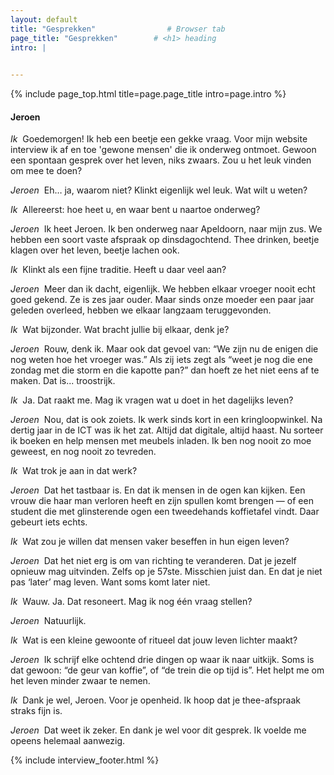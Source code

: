 ```yaml
---
layout: default
title: "Gesprekken"                # Browser tab
page_title: "Gesprekken"        # <h1> heading
intro: |
  

---
```


{% include page_top.html 
   title=page.page_title 
   intro=page.intro 
%}

<div class="custom-section">

<h4>Jeroen</h4>
  
<p><em>Ik</em>&nbsp; Goedemorgen! Ik heb een beetje een gekke vraag. Voor mijn website interview ik af en toe 'gewone mensen' die ik onderweg ontmoet. Gewoon een spontaan gesprek over het leven, niks zwaars. Zou u het leuk vinden om mee te doen?</p>

<p><em>Jeroen</em>&nbsp; Eh… ja, waarom niet? Klinkt eigenlijk wel leuk. Wat wilt u weten?</p>

<p><em>Ik</em>&nbsp; Allereerst: hoe heet u, en waar bent u naartoe onderweg?</p>

<p><em>Jeroen</em>&nbsp; Ik heet Jeroen. Ik ben onderweg naar Apeldoorn, naar mijn zus. We hebben een soort vaste afspraak op dinsdagochtend. Thee drinken, beetje klagen over het leven, beetje lachen ook.</p>

<p><em>Ik</em>&nbsp; Klinkt als een fijne traditie. Heeft u daar veel aan?</p>

<p><em>Jeroen</em>&nbsp; Meer dan ik dacht, eigenlijk. We hebben elkaar vroeger nooit echt goed gekend. Ze is zes jaar ouder. Maar sinds onze moeder een paar jaar geleden overleed, hebben we elkaar langzaam teruggevonden.</p>

<p><em>Ik</em>&nbsp; Wat bijzonder. Wat bracht jullie bij elkaar, denk je?</p>

<p><em>Jeroen</em>&nbsp; Rouw, denk ik. Maar ook dat gevoel van: “We zijn nu de enigen die nog weten hoe het vroeger was.” Als zij iets zegt als “weet je nog die ene zondag met die storm en die kapotte pan?” dan hoeft ze het niet eens af te maken. Dat is... troostrijk.</p>

<p><em>Ik</em>&nbsp; Ja. Dat raakt me. Mag ik vragen wat u doet in het dagelijks leven?</p>

<p><em>Jeroen</em>&nbsp; Nou, dat is ook zoiets. Ik werk sinds kort in een kringloopwinkel. Na dertig jaar in de ICT was ik het zat. Altijd dat digitale, altijd haast. Nu sorteer ik boeken en help mensen met meubels inladen. Ik ben nog nooit zo moe geweest, en nog nooit zo tevreden.</p>

<p><em>Ik</em>&nbsp; Wat trok je aan in dat werk?</p>

<p><em>Jeroen</em>&nbsp; Dat het tastbaar is. En dat ik mensen in de ogen kan kijken. Een vrouw die haar man verloren heeft en zijn spullen komt brengen — of een student die met glinsterende ogen een tweedehands koffietafel vindt. Daar gebeurt iets echts.</p>

<p><em>Ik</em>&nbsp; Wat zou je willen dat mensen vaker beseffen in hun eigen leven?</p>

<p><em>Jeroen</em>&nbsp; Dat het niet erg is om van richting te veranderen. Dat je jezelf opnieuw mag uitvinden. Zelfs op je 57ste. Misschien juist dan. En dat je niet pas ‘later’ mag leven. Want soms komt later niet.</p>

<p><em>Ik</em>&nbsp; Wauw. Ja. Dat resoneert. Mag ik nog één vraag stellen?</p>

<p><em>Jeroen</em>&nbsp; Natuurlijk.</p>

<p><em>Ik</em>&nbsp; Wat is een kleine gewoonte of ritueel dat jouw leven lichter maakt?</p>

<p><em>Jeroen</em>&nbsp; Ik schrijf elke ochtend drie dingen op waar ik naar uitkijk. Soms is dat gewoon: “de geur van koffie”, of “de trein die op tijd is”. Het helpt me om het leven minder zwaar te nemen.</p>

<p><em>Ik</em>&nbsp; Dank je wel, Jeroen. Voor je openheid. Ik hoop dat je thee-afspraak straks fijn is.</p>

<p><em>Jeroen</em>&nbsp; Dat weet ik zeker. En dank je wel voor dit gesprek. Ik voelde me opeens helemaal aanwezig.</p>

{% include interview_footer.html %}


  
</div>

